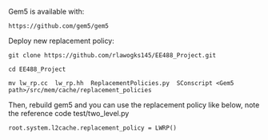 Gem5 is available with:

	https://github.com/gem5/gem5

Deploy new replacement policy:

	git clone https://github.com/rlawogks145/EE488_Project.git

	cd EE488_Project

	mv lw_rp.cc  lw_rp.hh  ReplacementPolicies.py  SConscript <Gem5 path>/src/mem/cache/replacement_policies


Then, rebuild gem5 and you can use the replacement policy like below, note the reference code test/two_level.py

	root.system.l2cache.replacement_policy = LWRP()